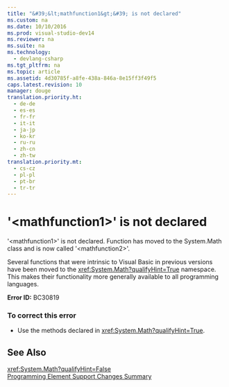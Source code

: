 ```yaml
---
title: "&#39;&lt;mathfunction1&gt;&#39; is not declared"
ms.custom: na
ms.date: 10/10/2016
ms.prod: visual-studio-dev14
ms.reviewer: na
ms.suite: na
ms.technology: 
  - devlang-csharp
ms.tgt_pltfrm: na
ms.topic: article
ms.assetid: 4d30785f-a8fe-438a-846a-8e15ff3f49f5
caps.latest.revision: 10
manager: douge
translation.priority.ht: 
  - de-de
  - es-es
  - fr-fr
  - it-it
  - ja-jp
  - ko-kr
  - ru-ru
  - zh-cn
  - zh-tw
translation.priority.mt: 
  - cs-cz
  - pl-pl
  - pt-br
  - tr-tr
---
```

# &#39;&lt;mathfunction1&gt;&#39; is not declared
'<mathfunction1\>' is not declared. Function has moved to the System.Math class and is now called '<mathfunction2\>'.  
  
 Several functions that were intrinsic to Visual Basic in previous versions have been moved to the <xref:System.Math?qualifyHint=True> namespace. This makes their functionality more generally available to all programming languages.  
  
 **Error ID:** BC30819  
  
### To correct this error  
  
-   Use the methods declared in <xref:System.Math?qualifyHint=True>.  
  
## See Also  
 <xref:System.Math?qualifyHint=False>   
 [Programming Element Support Changes Summary](assetId:///0483590a-6309-449c-a2fa-effa26a03b95)